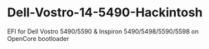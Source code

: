 # Dell-Vostro-14-5490-Hackintosh
EFI for Dell Vostro 5490/5590 &amp; Inspiron 5490/5498/5590/5598 on OpenCore bootloader
